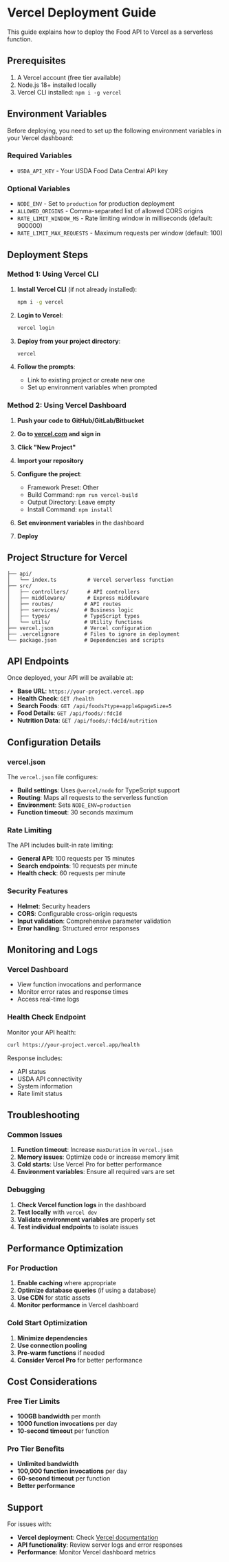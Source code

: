 # Vercel Deployment Guide

This guide explains how to deploy the Food API to Vercel as a serverless function.

## Prerequisites

1. A Vercel account (free tier available)
2. Node.js 18+ installed locally
3. Vercel CLI installed: `npm i -g vercel`

## Environment Variables

Before deploying, you need to set up the following environment variables in your Vercel dashboard:

### Required Variables

- `USDA_API_KEY` - Your USDA Food Data Central API key

### Optional Variables

- `NODE_ENV` - Set to `production` for production deployment
- `ALLOWED_ORIGINS` - Comma-separated list of allowed CORS origins
- `RATE_LIMIT_WINDOW_MS` - Rate limiting window in milliseconds (default: 900000)
- `RATE_LIMIT_MAX_REQUESTS` - Maximum requests per window (default: 100)

## Deployment Steps

### Method 1: Using Vercel CLI

1. **Install Vercel CLI** (if not already installed):
   ```bash
   npm i -g vercel
   ```

2. **Login to Vercel**:
   ```bash
   vercel login
   ```

3. **Deploy from your project directory**:
   ```bash
   vercel
   ```

4. **Follow the prompts**:
   - Link to existing project or create new one
   - Set up environment variables when prompted

### Method 2: Using Vercel Dashboard

1. **Push your code to GitHub/GitLab/Bitbucket**

2. **Go to [vercel.com](https://vercel.com) and sign in**

3. **Click "New Project"**

4. **Import your repository**

5. **Configure the project**:
   - Framework Preset: Other
   - Build Command: `npm run vercel-build`
   - Output Directory: Leave empty
   - Install Command: `npm install`

6. **Set environment variables** in the dashboard

7. **Deploy**

## Project Structure for Vercel

```
├── api/
│   └── index.ts          # Vercel serverless function
├── src/
│   ├── controllers/      # API controllers
│   ├── middleware/       # Express middleware
│   ├── routes/          # API routes
│   ├── services/        # Business logic
│   ├── types/           # TypeScript types
│   └── utils/           # Utility functions
├── vercel.json          # Vercel configuration
├── .vercelignore        # Files to ignore in deployment
└── package.json         # Dependencies and scripts
```

## API Endpoints

Once deployed, your API will be available at:

- **Base URL**: `https://your-project.vercel.app`
- **Health Check**: `GET /health`
- **Search Foods**: `GET /api/foods?type=apple&pageSize=5`
- **Food Details**: `GET /api/foods/:fdcId`
- **Nutrition Data**: `GET /api/foods/:fdcId/nutrition`

## Configuration Details

### vercel.json

The `vercel.json` file configures:
- **Build settings**: Uses `@vercel/node` for TypeScript support
- **Routing**: Maps all requests to the serverless function
- **Environment**: Sets `NODE_ENV=production`
- **Function timeout**: 30 seconds maximum

### Rate Limiting

The API includes built-in rate limiting:
- **General API**: 100 requests per 15 minutes
- **Search endpoints**: 10 requests per minute
- **Health check**: 60 requests per minute

### Security Features

- **Helmet**: Security headers
- **CORS**: Configurable cross-origin requests
- **Input validation**: Comprehensive parameter validation
- **Error handling**: Structured error responses

## Monitoring and Logs

### Vercel Dashboard

- View function invocations and performance
- Monitor error rates and response times
- Access real-time logs

### Health Check Endpoint

Monitor your API health:
```bash
curl https://your-project.vercel.app/health
```

Response includes:
- API status
- USDA API connectivity
- System information
- Rate limit status

## Troubleshooting

### Common Issues

1. **Function timeout**: Increase `maxDuration` in `vercel.json`
2. **Memory issues**: Optimize code or increase memory limit
3. **Cold starts**: Use Vercel Pro for better performance
4. **Environment variables**: Ensure all required vars are set

### Debugging

1. **Check Vercel function logs** in the dashboard
2. **Test locally** with `vercel dev`
3. **Validate environment variables** are properly set
4. **Test individual endpoints** to isolate issues

## Performance Optimization

### For Production

1. **Enable caching** where appropriate
2. **Optimize database queries** (if using a database)
3. **Use CDN** for static assets
4. **Monitor performance** in Vercel dashboard

### Cold Start Optimization

1. **Minimize dependencies**
2. **Use connection pooling**
3. **Pre-warm functions** if needed
4. **Consider Vercel Pro** for better performance

## Cost Considerations

### Free Tier Limits

- **100GB bandwidth** per month
- **1000 function invocations** per day
- **10-second timeout** per function

### Pro Tier Benefits

- **Unlimited bandwidth**
- **100,000 function invocations** per day
- **60-second timeout** per function
- **Better performance**

## Support

For issues with:
- **Vercel deployment**: Check [Vercel documentation](https://vercel.com/docs)
- **API functionality**: Review server logs and error responses
- **Performance**: Monitor Vercel dashboard metrics
